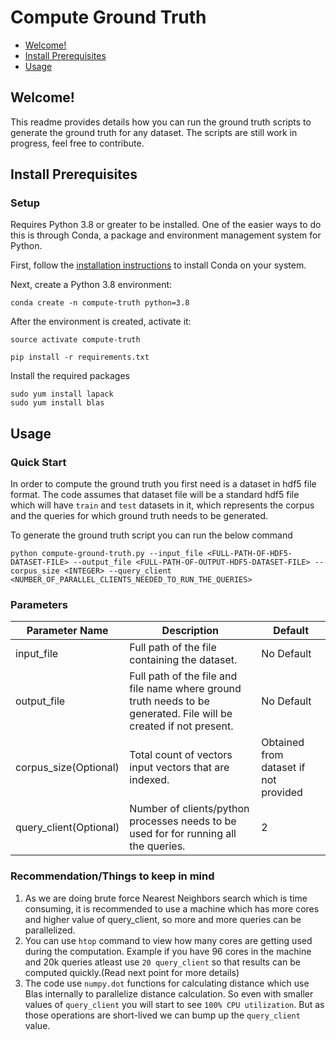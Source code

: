 # Compute Ground Truth
- [Welcome!](#welcome)
- [Install Prerequisites](#install-prerequisites)
- [Usage](#usage)

## Welcome!

This readme provides details how you can run the ground truth scripts to generate the ground truth for any dataset. The scripts are still work in progress, feel free to contribute.

## Install Prerequisites
### Setup

Requires Python 3.8 or greater to be installed. One of
the easier ways to do this is through Conda, a package and environment
management system for Python.

First, follow the
[installation instructions](https://docs.conda.io/projects/conda/en/latest/user-guide/install/index.html)
to install Conda on your system.

Next, create a Python 3.8 environment:
```
conda create -n compute-truth python=3.8
```

After the environment is created, activate it:
```
source activate compute-truth
```

```
pip install -r requirements.txt
```

Install the required packages

```
sudo yum install lapack
sudo yum install blas 
```

## Usage

### Quick Start
In order to compute the ground truth you first need is a dataset in hdf5 file format. The code assumes that dataset file will be 
a standard hdf5 file which will have `train` and `test` datasets in it, which represents the corpus and the queries for which
ground truth needs to be generated.

To generate the ground truth script you can run the below command

```
python compute-ground-truth.py --input_file <FULL-PATH-OF-HDF5-DATASET-FILE> --output_file <FULL-PATH-OF-OUTPUT-HDF5-DATASET-FILE> --corpus_size <INTEGER> --query_client <NUMBER_OF_PARALLEL_CLIENTS_NEEDED_TO_RUN_THE_QUERIES>
```

### Parameters

| Parameter Name        | Description                                                                                                        | Default                               |   
|-----------------------|--------------------------------------------------------------------------------------------------------------------|---------------------------------------|
| input_file            | Full path of the file containing the dataset.                                                                      | No Default                            |
| output_file           | Full path of the file and file name where ground truth needs to be generated. File will be created if not present. | No Default                            |
| corpus_size(Optional) | Total count of vectors input vectors that are indexed.                                                             | Obtained from dataset if not provided |
| query_client(Optional)| Number of clients/python processes needs to be used for for running all the queries.                               | 2                                     | 

### Recommendation/Things to keep in mind
1. As we are doing brute force Nearest Neighbors search which is time consuming, it is recommended to use a machine which has more cores and higher value of query_client, so more and more queries can be parallelized.
2. You can use `htop` command to view how many cores are getting used during the computation. Example if you have 96 cores in the machine and 20k queries atleast use `20 query_client` so that results can be computed quickly.(Read next point for more details)
3. The code use `numpy.dot` functions for calculating distance which use Blas internally to parallelize distance calculation. So even with smaller values of `query_client` you will start to see `100% CPU utilization`. But as those operations are short-lived we can bump up the `query_client` value.
